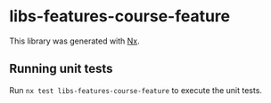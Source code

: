 # libs-features-course-feature

This library was generated with [Nx](https://nx.dev).

## Running unit tests

Run `nx test libs-features-course-feature` to execute the unit tests.
